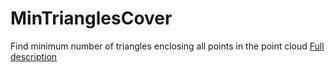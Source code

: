 # MinTrianglesCover
Find minimum number of triangles enclosing all points in the point cloud
[Full description](https://www.hackerrank.com/contests/3shape-it-club-contest/challenges/find-minimum-number-of-triangles-enclosing-all-points-in-the-point-cloud)
